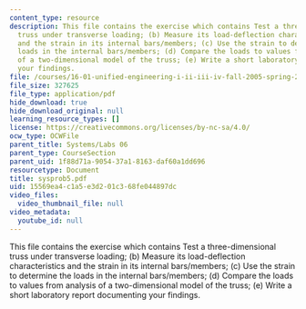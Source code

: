 ```yaml
---
content_type: resource
description: This file contains the exercise which contains Test a three-dimensional
  truss under transverse loading; (b) Measure its load-deflection characteristics
  and the strain in its internal bars/members; (c) Use the strain to determine the
  loads in the internal bars/members; (d) Compare the loads to values from analysis
  of a two-dimensional model of the truss; (e) Write a short laboratory report documenting
  your findings.
file: /courses/16-01-unified-engineering-i-ii-iii-iv-fall-2005-spring-2006/15569ea4c1a5e3d201c368fe044897dc_sysprob5.pdf
file_size: 327625
file_type: application/pdf
hide_download: true
hide_download_original: null
learning_resource_types: []
license: https://creativecommons.org/licenses/by-nc-sa/4.0/
ocw_type: OCWFile
parent_title: Systems/Labs 06
parent_type: CourseSection
parent_uid: 1f88d71a-9054-37a1-8163-daf60a1dd696
resourcetype: Document
title: sysprob5.pdf
uid: 15569ea4-c1a5-e3d2-01c3-68fe044897dc
video_files:
  video_thumbnail_file: null
video_metadata:
  youtube_id: null
---
```

This file contains the exercise which contains Test a three-dimensional truss under transverse loading; (b) Measure its load-deflection characteristics and the strain in its internal bars/members; (c) Use the strain to determine the loads in the internal bars/members; (d) Compare the loads to values from analysis of a two-dimensional model of the truss; (e) Write a short laboratory report documenting your findings.